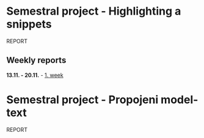 # Semestral project - Highlighting a snippets
REPORT


## Weekly reports
**13.11. - 20.11.** - [1. week](https://gitlab.fit.cvut.cz/zivnuter/EDA/wikis/1.-week)



# Semestral project - Propojeni model-text
REPORT


